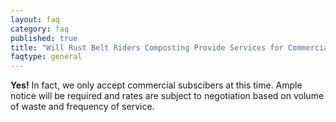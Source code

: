 ```yaml
---
layout: faq
category: faq
published: true
title: "Will Rust Belt Riders Composting Provide Services for Commercial Businesses?"
faqtype: general
---
```




**Yes!** In fact, we only accept commercial subscibers at this time. Ample notice will be required and rates are subject to negotiation based on volume of waste and frequency of service.
